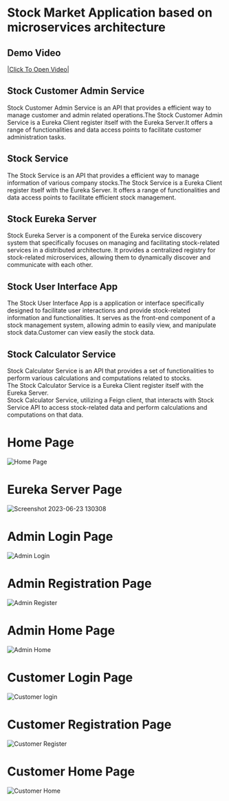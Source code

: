 # Stock Market Application based on microservices architecture
<h2>Demo Video</h2>
<a href="https://drive.google.com/file/d/16wMSwPleffvZLfyTF3fL-Anvbw8-BMb0/view?usp=sharing">|Click To Open Video|</a>
<h2>Stock Customer Admin Service</h2>
<p>Stock Customer Admin Service is an API that provides a efficient way to manage customer and admin related operations.The Stock Customer Admin Service is a  Eureka Client register itself with the Eureka Server.It offers a range of functionalities and data access points to facilitate customer administration tasks.</p>

<h2>Stock Service</h2>
<p>The Stock Service is an API that provides a efficient way to manage information of various company stocks.The Stock Service is a Eureka Client register itself with the Eureka Server. It offers a range of functionalities and data access points to facilitate efficient stock management. </p>

<h2>Stock Eureka Server</h2>
<p>Stock Eureka Server is a component of the Eureka service discovery system that specifically focuses on managing and facilitating stock-related services in a 
distributed architecture. It provides a centralized registry for stock-related microservices, allowing them to dynamically discover and communicate with each other.</p>

<h2>Stock User Interface App </h2>
<p>The Stock User Interface App is a  application or interface specifically designed to facilitate user interactions and provide stock-related information and 
functionalities. It serves as the front-end component of a stock management system, allowing admin to easily view, and manipulate stock data.Customer can view easily 
the stock data.</p>

<h2>Stock Calculator Service </h2>
<p>Stock Calculator Service is an API that provides a set of functionalities to perform various calculations and computations related to stocks.<br>
The Stock Calculator Service is a  Eureka Client register itself with the Eureka Server.<br>Stock Calculator Service, utilizing a Feign client, that interacts with 
Stock Service API to access stock-related data and perform calculations and computations on that data.
</p>

# Home Page
![Home Page](https://github.com/gallakishore/stock-market-application-microservices/assets/137784768/5cce1258-6b57-4a05-a9d0-3ab86091835c)

# Eureka Server Page

![Screenshot 2023-06-23 130308](https://github.com/gallakishore/stock-market-application-microservices/assets/137784768/73a9f38e-0d1c-44f0-b990-add7ab4b910d)

# Admin Login Page

![Admin Login](https://github.com/gallakishore/stock-market-application-microservices/assets/137784768/80a57d54-e950-4a9d-a65f-675fe7573355)

# Admin Registration Page
![Admin Register](https://github.com/gallakishore/stock-market-application-microservices/assets/137784768/e29970e1-3a7a-4c39-bebf-cf186c72faff)

# Admin Home Page
![Admin Home](https://github.com/gallakishore/stock-market-application-microservices/assets/137784768/064643b2-8301-4c6e-845e-5d4a5f63569d)


# Customer Login Page
![Customer login](https://github.com/gallakishore/stock-market-application-microservices/assets/137784768/b56c8ee4-4318-46bd-bd51-d1774b4f35b8)

# Customer Registration Page
![Customer Register](https://github.com/gallakishore/stock-market-application-microservices/assets/137784768/b3c1cacf-356a-4b03-a566-a157e2945732)

# Customer Home Page
![Customer Home](https://github.com/gallakishore/stock-market-application-microservices/assets/137784768/e7e87015-bfed-4472-af4a-665af95af961)


